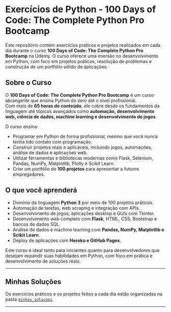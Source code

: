 # Exercícios de Python - 100 Days of Code: The Complete Python Pro Bootcamp

Este repositório contém exercícios práticos e projetos realizados em cada dia durante o curso **100 Days of Code: The Complete Python Pro Bootcamp** na Udemy. O curso oferece uma imersão no desenvolvimento em Python, com foco em projetos práticos, resolução de problemas e construção de um portfólio sólido de aplicações.

## Sobre o Curso

O **100 Days of Code: The Complete Python Pro Bootcamp** é um curso abrangente que ensina Python do zero até o nível profissional.  
Com mais de **65 horas de conteúdo**, ele cobre desde os fundamentos da linguagem até tópicos avançados como **automação, desenvolvimento web, ciência de dados, machine learning e desenvolvimento de jogos**.  

O curso ensina:
- Programar em Python de forma profissional, mesmo que você nunca tenha tido contato com programação.
- Construir projetos reais e aplicáveis, incluindo jogos, automações, análise de dados e aplicações web.
- Utilizar ferramentas e bibliotecas modernas como Flask, Selenium, Pandas, NumPy, Matplotlib, Plotly e Scikit Learn.
- Criar um portfólio de **100 projetos** para apresentar a futuros empregadores.

## O que você aprenderá

- Domínio da linguagem **Python 3** por meio de 100 projetos práticos.
- Automação de tarefas, web scraping e integração com APIs.
- Desenvolvimento de jogos, aplicações desktop e GUIs com Tkinter.
- Desenvolvimento web completo com **Flask**, HTML, CSS, Bootstrap e bancos de dados SQL.
- Análise de dados e machine learning com **Pandas, NumPy, Matplotlib e Scikit Learn**.
- Deploy de aplicações com **Heroku e GitHub Pages**.

Este curso é ideal tanto para iniciantes quanto para desenvolvedores que desejam expandir suas habilidades em Python, com foco em prática e desenvolvimento de soluções reais.

---

## Minhas Soluções
Os exercícios práticos e os projetos feitos a cada dia estão organizadas na pasta [`minhas_solucoes`](./minhas_solucoes).

---

